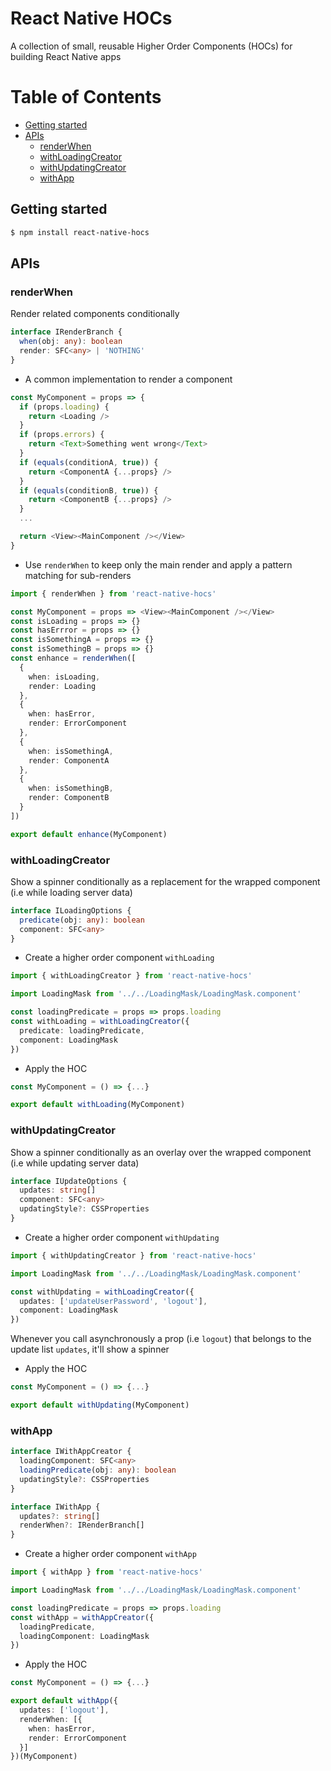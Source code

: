 # React Native HOCs

A collection of small, reusable Higher Order Components (HOCs) for building React Native apps

Table of Contents
=================

* [Getting started](#getting-started)
* [APIs](#apis)
   * [renderWhen](#renderwhen)
   * [withLoadingCreator](#withloadingcreator)
   * [withUpdatingCreator](#withupdatingcreator)
   * [withApp](#withapp)

## Getting started

```sh
$ npm install react-native-hocs
```

## APIs

### renderWhen

Render related components conditionally

```ts
interface IRenderBranch {
  when(obj: any): boolean
  render: SFC<any> | 'NOTHING'
}
```

* A common implementation to render a component

```ts
const MyComponent = props => {
  if (props.loading) {
    return <Loading />
  }
  if (props.errors) {
    return <Text>Something went wrong</Text>
  }
  if (equals(conditionA, true)) {
    return <ComponentA {...props} />
  }
  if (equals(conditionB, true)) {
    return <ComponentB {...props} />
  }
  ...

  return <View><MainComponent /></View>
}
```
* Use `renderWhen` to keep only the main render and apply a pattern matching for sub-renders

```ts
import { renderWhen } from 'react-native-hocs'

const MyComponent = props => <View><MainComponent /></View>
const isLoading = props => {}
const hasErrror = props => {}
const isSomethingA = props => {}
const isSomethingB = props => {}
const enhance = renderWhen([
  {
    when: isLoading,
    render: Loading
  },
  {
    when: hasError,
    render: ErrorComponent
  },
  {
    when: isSomethingA,
    render: ComponentA
  },
  {
    when: isSomethingB,
    render: ComponentB
  }
])

export default enhance(MyComponent)
```

### withLoadingCreator

Show a spinner conditionally as a replacement for the wrapped component (i.e while loading server data)

```ts
interface ILoadingOptions {
  predicate(obj: any): boolean
  component: SFC<any>
}
```

* Create a higher order component `withLoading`

```ts
import { withLoadingCreator } from 'react-native-hocs'

import LoadingMask from '../../LoadingMask/LoadingMask.component'

const loadingPredicate = props => props.loading
const withLoading = withLoadingCreator({
  predicate: loadingPredicate,
  component: LoadingMask
})
```

* Apply the HOC

```ts
const MyComponent = () => {...}

export default withLoading(MyComponent)
```

### withUpdatingCreator

Show a spinner conditionally as an overlay over the wrapped component (i.e while updating server data)

```ts
interface IUpdateOptions {
  updates: string[]
  component: SFC<any>
  updatingStyle?: CSSProperties
}
```

* Create a higher order component `withUpdating`

```ts
import { withUpdatingCreator } from 'react-native-hocs'

import LoadingMask from '../../LoadingMask/LoadingMask.component'

const withUpdating = withLoadingCreator({
  updates: ['updateUserPassword', 'logout'],
  component: LoadingMask
})
```

Whenever you call asynchronously a prop (i.e `logout`) that belongs to the update list `updates`, it'll show a spinner

* Apply the HOC

```ts
const MyComponent = () => {...}

export default withUpdating(MyComponent)
```

### withApp

```ts
interface IWithAppCreator {
  loadingComponent: SFC<any>
  loadingPredicate(obj: any): boolean
  updatingStyle?: CSSProperties
}
```

```ts
interface IWithApp {
  updates?: string[]
  renderWhen?: IRenderBranch[]
}
```

* Create a higher order component `withApp`

```ts
import { withApp } from 'react-native-hocs'

import LoadingMask from '../../LoadingMask/LoadingMask.component'

const loadingPredicate = props => props.loading
const withApp = withAppCreator({
  loadingPredicate,
  loadingComponent: LoadingMask
})
```

* Apply the HOC

```ts
const MyComponent = () => {...}

export default withApp({
  updates: ['logout'],
  renderWhen: [{
    when: hasError,
    render: ErrorComponent
  }]
})(MyComponent)
```
